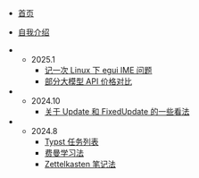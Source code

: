 - [首页](/README.md)
- [自我介绍](/website/AboutMe.md)

- - 2025.1
    - [记一次 Linux 下 egui IME 问题](/website/2025/1/egui-ime.md)
    - [部分大模型 API 价格对比](/website/2025/1/big-model-api-price-comparison.md)

- - 2024.10
    - [关于 Update 和 FixedUpdate 的一些看法](/website/2024/10/Update-FixedUpdate.md)

- - 2024.8
    - [Typst 任务列表](/website/2024/8/typst-todo.md)
    - [费曼学习法](/website/2024/8/费曼学习法.md)
    - [Zettelkasten 笔记法](/website/2024/8/Zettelkasten.md)
